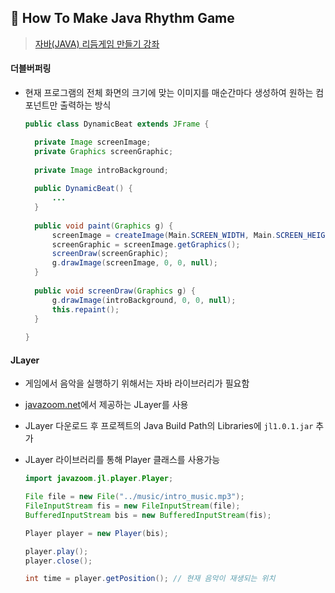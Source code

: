 ## :musical_score: How To Make Java Rhythm Game

> <a href="https://www.youtube.com/playlist?list=PLRx0vPvlEmdDySO3wDqMYGKMVH4Qa4QhR" >자바(JAVA) 리듬게임 만들기 강좌</a>



#### 더블버퍼링

- 현재 프로그램의 전체 화면의 크기에 맞는 이미지를 매순간마다 생성하여 원하는 컴포넌트만 출력하는 방식

  ```java
  public class DynamicBeat extends JFrame {
  
  	private Image screenImage;
  	private Graphics screenGraphic;
  	
  	private Image introBackground;
  	
  	public DynamicBeat() {
  		...
  	}
  	
  	public void paint(Graphics g) {
  		screenImage = createImage(Main.SCREEN_WIDTH, Main.SCREEN_HEIGHT);
  		screenGraphic = screenImage.getGraphics();
  		screenDraw(screenGraphic);
  		g.drawImage(screenImage, 0, 0, null);
  	}
  	
  	public void screenDraw(Graphics g) {
  		g.drawImage(introBackground, 0, 0, null);
  		this.repaint();
  	}
  	
  }
  
  ```

  

#### JLayer

- 게임에서 음악을 실행하기 위해서는 자바 라이브러리가 필요함
- <a href="javazoom.net">javazoom.net</a>에서 제공하는 JLayer를 사용

- JLayer 다운로드 후 프로젝트의 Java Build Path의 Libraries에 `jl1.0.1.jar` 추가

- JLayer 라이브러리를 통해 Player 클래스를 사용가능

  ```java
  import javazoom.jl.player.Player;
  
  File file = new File("../music/intro_music.mp3");
  FileInputStream fis = new FileInputStream(file);
  BufferedInputStream bis = new BufferedInputStream(fis);
  
  Player player = new Player(bis);
  
  player.play();
  player.close();
  
  int time = player.getPosition(); // 현재 음악이 재생되는 위치
  ```

  